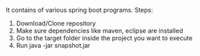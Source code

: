 It contains of various spring boot programs. Steps:
1. Download/Clone repository
2. Make sure dependencies like maven, eclipse are installed
3. Go to the target folder inside the project you want to execute
4. Run java -jar snapshot.jar
